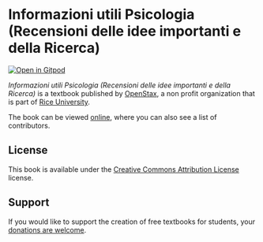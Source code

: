 # Informazioni utili Psicologia (Recensioni delle idee importanti e della Ricerca)

[![Open in Gitpod](https://gitpod.io/button/open-in-gitpod.svg)](https://gitpod.io/from-referrer/)

_Informazioni utili Psicologia (Recensioni delle idee importanti e della Ricerca)_ is a textbook published by [OpenStax](https://openstax.org/), a non profit organization that is part of [Rice University](https://www.rice.edu/).

The book can be viewed [online](https://github.com/cnx-user-books/cnxbook-informazioni-utili-psicologia-recensioni-delle-idee-importanti-e-della-ricerca/releases/latest), where you can also see a list of contributors.

## License
This book is available under the [Creative Commons Attribution License](./LICENSE) license.

## Support
If you would like to support the creation of free textbooks for students, your [donations are welcome](https://riceconnect.rice.edu/donation/support-openstax-banner).

